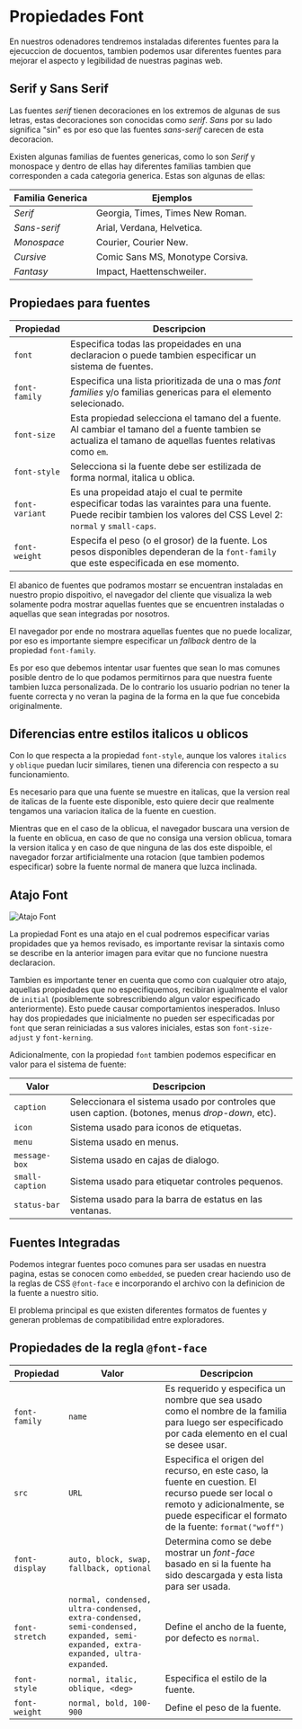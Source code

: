 # Propiedades Font 

En nuestros odenadores tendremos instaladas diferentes fuentes para la ejecuccion de docuentos, tambien podemos usar diferentes fuentes para mejorar el aspecto y legibilidad de nuestras paginas web. 

## Serif y Sans Serif 

Las fuentes *serif* tienen decoraciones en los extremos de algunas de sus letras, estas decoraciones son conocidas como *serif*. *Sans* por su lado significa "sin" es por eso que las fuentes *sans-serif* carecen de esta decoracion. 

Existen algunas familias de fuentes genericas, como lo son *Serif* y monospace y dentro de ellas hay diferentes familias tambien que corresponden a cada categoria generica. Estas son algunas de ellas: 

| Familia Generica | Ejemplos |
|-----|------|
| *Serif* | Georgia, Times, Times New Roman. |
| *Sans-serif* | Arial, Verdana, Helvetica. |
| *Monospace* | Courier, Courier New. |
| *Cursive* | Comic Sans MS, Monotype Corsiva. |
| *Fantasy* | Impact, Haettenschweiler. |

## Propiedaes para fuentes

| Propiedad | Descripcion |
|--|--|
| `font` | Especifica todas las propeidades en una declaracion o puede tambien especificar un sistema de fuentes. |
| `font-family` | Especifica una lista prioritizada de una o mas *font families* y/o familias genericas para el elemento selecionado. |
| `font-size` | Esta propiedad selecciona el tamano del a fuente. Al cambiar el tamano del a fuente tambien se actualiza el tamano de aquellas fuentes relativas como `em`. |
| `font-style` | Selecciona si la fuente debe ser estilizada de forma normal, italica u oblica. |
| `font-variant` | Es una propeidad atajo el cual te permite especificar todas las varaintes para una fuente. Puede recibir tambien los valores del CSS Level 2: `normal` y `small-caps`. |
| `font-weight` | Especifa el peso (o el grosor) de la fuente. Los pesos disponibles dependeran de la `font-family` que este especificada en ese momento. |

El abanico de fuentes que podramos mostarr se encuentran instaladas en nuestro propio dispoitivo, el navegador del cliente que visualiza la web solamente podra mostrar aquellas fuentes que se encuentren instaladas o aquellas que sean integradas por nosotros. 

El navegador por ende no mostrara aquellas fuentes que no puede localizar, por eso es importante siempre especificar un *fallback* dentro de la propiedad `font-family`.

Es por eso que debemos intentar usar fuentes que sean lo mas comunes posible dentro de lo que podamos permitirnos para que nuestra fuente tambien luzca personalizada. De lo contrario los usuario podrian no tener la fuente correcta y no veran la pagina de la forma en la que fue concebida originalmente.

## Diferencias entre estilos italicos u oblicos

Con lo que respecta a la propiedad `font-style`, aunque los valores `italics` y `oblique` puedan lucir similares, tienen una diferencia con respecto a su funcionamiento. 

Es necesario para que una fuente se muestre en italicas, que la version real de italicas de la fuente este disponible, esto quiere decir que realmente tengamos una variacion italica de la fuente en cuestion. 

Mientras que en el caso de la oblicua, el navegador buscara una version de la fuente en oblicua, en caso de que no consiga una version oblicua, tomara la version italica y en caso de que ninguna de las dos este dispoible, el navegador forzar artificialmente una rotacion (que tambien podemos especificar) sobre la fuente normal de manera que luzca inclinada. 

## Atajo Font 

![Atajo Font](https://www.impressivewebs.com/images/css-font-cheat-sheet.jpg)

La propiedad Font es una atajo en el cual podremos especificar varias propidades que ya hemos revisado, es importante revisar la sintaxis como se describe en la anterior imagen para evitar que no funcione nuestra declaracion. 

Tambien es importante tener en cuenta que como con cualquier otro atajo, aquellas propiedades que no especifiquemos, recibiran igualmente el valor de `initial` (posiblemente sobrescribiendo algun valor especificado anteriormente). Esto puede causar comportamientos inesperados. Inluso hay dos propiedades que inicialmente no pueden ser especificadas por `font` que seran reiniciadas a sus valores iniciales, estas son `font-size-adjust` y `font-kerning`.

Adicionalmente, con la propiedad `font` tambien podemos especificar en valor para el sistema de fuente: 

| Valor | Descripcion |
|---|----|
| `caption` | Seleccionara el sistema usado por controles que usen caption. (botones, menus *drop-down*, etc). |
| `icon` | Sistema usado para iconos de etiquetas. |
| `menu` | Sistema usado en menus. |
| `message-box` | Sistema usado en cajas de dialogo. |
| `small-caption` | Sistema usado para etiquetar controles pequenos. |
| `status-bar` | Sistema usado para la barra de estatus en las ventanas. |

## Fuentes Integradas 

Podemos integrar fuentes poco comunes para ser usadas en nuestra pagina, estas se conocen como `embedded`, se pueden crear haciendo uso de la reglas de CSS `@font-face` e incorporando el archivo con la definicion de la fuente a nuestro sitio. 

El problema principal es que existen diferentes formatos de fuentes y generan problemas de compatibilidad entre exploradores. 

## Propiedades de la regla `@font-face`

| Propiedad | Valor | Descripcion |
|-----------|-------|-------------|
| `font-family` | `name` | Es requerido y especifica un nombre que sea usado como el nombre de la familia para luego ser especificado por cada elemento en el cual se desee usar. |
| `src` | `URL` | Especifica el origen del recurso, en este caso, la fuente en cuestion. El recurso puede ser local o remoto y adicionalmente, se puede especificar el formato de la fuente: `format("woff")` |
| `font-display` | `auto, block, swap, fallback, optional` | Determina como se debe mostrar un *font-face* basado en si la fuente ha sido descargada y esta lista para ser usada. |
| `font-stretch` | `normal, condensed, ultra-condensed, extra-condensed, semi-condensed, expanded, semi-expanded, extra-expanded, ultra-expanded`. | Define el ancho de la fuente, por defecto es `normal`. |
| `font-style` | `normal, italic, oblique, <deg>` | Especifica el estilo de la fuente. |
| `font-weight` | `normal, bold, 100-900` | Define el peso de la fuente. |

